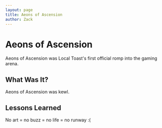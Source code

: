 ```yaml
---
layout: page
title: Aeons of Ascension
author: Zack
---
```

# Aeons of Ascension

Aeons of Ascension was Local Toast's first official romp into the gaming arena.


## What Was It?

Aeons of Ascension was kewl.


## Lessons Learned

No art = no buzz = no life = no runway :(

